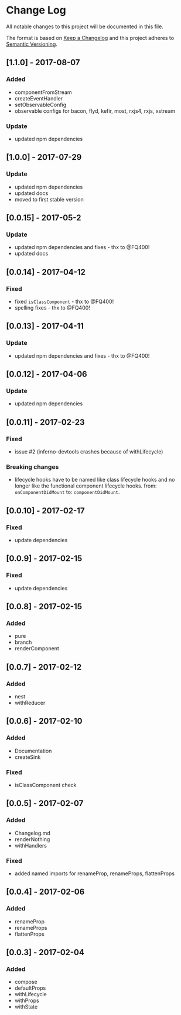 # Change Log
All notable changes to this project will be documented in this file.

The format is based on [Keep a Changelog](http://keepachangelog.com/)
and this project adheres to [Semantic Versioning](http://semver.org/).

## [1.1.0] - 2017-08-07
### Added
- componentFromStream
- createEventHandler
- setObservableConfig
- observable configs for bacon, flyd, kefir, most, rxjs4, rxjs, xstream

### Update
- updated npm dependencies

## [1.0.0] - 2017-07-29
### Update
- updated npm dependencies
- updated docs
- moved to first stable version

## [0.0.15] - 2017-05-2
### Update
- updated npm dependencies and fixes - thx to @FQ400!
- updated docs

## [0.0.14] - 2017-04-12
### Fixed
- fixed `isClassComponent` - thx to @FQ400!
- spelling fixes - thx to @FQ400!

## [0.0.13] - 2017-04-11
### Update
- updated npm dependencies and fixes - thx to @FQ400!

## [0.0.12] - 2017-04-06
### Update
- updated npm dependencies

## [0.0.11] - 2017-02-23
### Fixed
- issue #2 (inferno-devtools crashes because of withLifecycle)

### Breaking changes
- lifecycle hooks have to be named like class lifecycle hooks and no longer like the functional component lifecycle hooks.
from: `onComponentDidMount` to: `componentDidMount`.

## [0.0.10] - 2017-02-17
### Fixed
- update dependencies

## [0.0.9] - 2017-02-15
### Fixed
- update dependencies

## [0.0.8] - 2017-02-15
### Added
- pure
- branch
- renderComponent

## [0.0.7] - 2017-02-12
### Added
- nest
- withReducer

## [0.0.6] - 2017-02-10
### Added
- Documentation
- createSink

### Fixed
- isClassComponent check

## [0.0.5] - 2017-02-07
### Added
- Changelog.md
- renderNothing
- withHandlers

### Fixed
- added named imports for renameProp, renameProps, flattenProps

## [0.0.4] - 2017-02-06
### Added
- renameProp
- renameProps
- flattenProps

## [0.0.3] - 2017-02-04
### Added
- compose
- defaultProps
- withLifecycle
- withProps
- withState